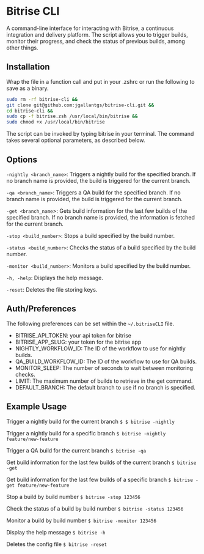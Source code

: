 # Bitrise CLI

A command-line interface for interacting with Bitrise, a continuous integration and delivery platform. The script allows you to trigger builds, monitor their progress, and check the status of previous builds, among other things.

## Installation

Wrap the file in a function call and put in your .zshrc or run the following to save as a binary.
```sh
sudo rm -rf bitrise-cli &&
git clone git@github.com:jgallantgs/bitrise-cli.git &&
cd bitrise-cli &&
sudo cp -f bitrise.zsh /usr/local/bin/bitrise &&
sudo chmod +x /usr/local/bin/bitrise
```
The script can be invoked by typing bitrise in your terminal. The command takes several optional parameters, as described below.

## Options
`-nightly <branch_name>`: Triggers a nightly build for the specified branch. If no branch name is provided, the build is triggered for the current branch.

`-qa <branch_name>`: Triggers a QA build for the specified branch. If no branch name is provided, the build is triggered for the current branch.

`-get <branch_name`>: Gets build information for the last few builds of the specified branch. If no branch name is provided, the information is fetched for the current branch.

`-stop <build_number>`: Stops a build specified by the build number.

`-status <build_number>`: Checks the status of a build specified by the build number.

`-monitor <build_number>`: Monitors a build specified by the build number.

`-h, -help`: Displays the help message.

`-reset`: Deletes the file storing keys.

## Auth/Preferences
The following preferences can be set within the `~/.bitriseCLI` file.

- BITRISE_API_TOKEN: your api token for bitrise
- BITRISE_APP_SLUG: your token for the bitrise app
- NIGHTLY_WORKFLOW_ID: The ID of the workflow to use for nightly builds.
- QA_BUILD_WORKFLOW_ID: The ID of the workflow to use for QA builds.
- MONITOR_SLEEP: The number of seconds to wait between monitoring checks.
- LIMIT: The maximum number of builds to retrieve in the get command.
- DEFAULT_BRANCH: The default branch to use if no branch is specified.

## Example Usage

Trigger a nightly build for the current branch
`$ $ bitrise -nightly`

Trigger a nightly build for a specific branch
`$ bitrise -nightly feature/new-feature`

Trigger a QA build for the current branch
`$ bitrise -qa`

Get build information for the last few builds of the current branch
`$ bitrise -get`

Get build information for the last few builds of a specific branch
`$ bitrise -get feature/new-feature`

Stop a build by build number
`$ bitrise -stop 123456`

Check the status of a build by build number
`$ bitrise -status 123456`

Monitor a build by build number
`$ bitrise -monitor 123456`

Display the help message
`$ bitrise -h`

Deletes the config file
`$ bitrise -reset`
